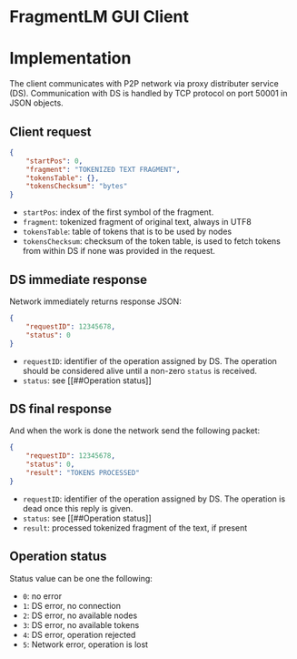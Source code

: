 # FragmentLM GUI Client

# Implementation
The client communicates with P2P network via proxy distributer service (DS).
Communication with DS is handled by TCP protocol on port 50001 in JSON objects.

## Client request
```json
{
    "startPos": 0,
    "fragment": "TOKENIZED TEXT FRAGMENT",
    "tokensTable": {},
    "tokensChecksum": "bytes"
}
```
- `startPos`: index of the first symbol of the fragment.
- `fragment`: tokenized fragment of original text, always in UTF8
- `tokensTable`: table of tokens that is to be used by nodes
- `tokensChecksum`: checksum of the token table, is used to fetch tokens from
within DS if none was provided in the request.

## DS immediate response
Network immediately returns response JSON:
```json
{
    "requestID": 12345678,
    "status": 0
}
```
- `requestID`: identifier of the operation assigned by DS. The operation should be considered alive
until a non-zero `status` is received.
- `status`: see [[##Operation status]]

## DS final response
And when the work is done the network send the following packet:
```json
{
    "requestID": 12345678,
    "status": 0,
    "result": "TOKENS PROCESSED"
}
```
- `requestID`: identifier of the operation assigned by DS. The operation is dead once this
reply is given.
- `status`: see [[##Operation status]]
- `result`: processed tokenized fragment of the text, if present


## Operation status
Status value can be one the following:
- `0`: no error
- `1`: DS error, no connection
- `2`: DS error, no available nodes
- `3`: DS error, no available tokens
- `4`: DS error, operation rejected
- `5`: Network error, operation is lost
